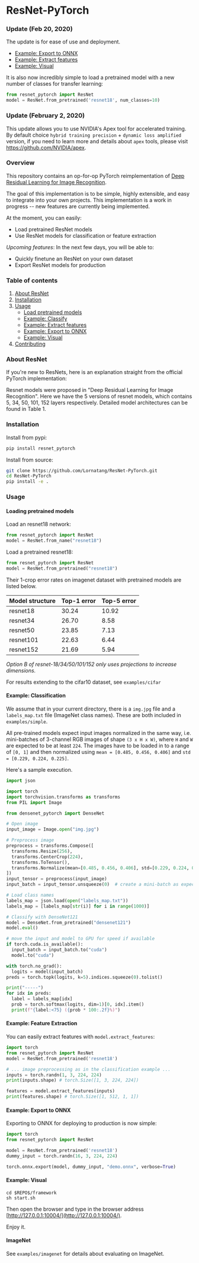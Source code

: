 # ResNet-PyTorch

### Update (Feb 20, 2020)

The update is for ease of use and deployment.

 * [Example: Export to ONNX](#example-export-to-onnx)
 * [Example: Extract features](#example-feature-extraction)
 * [Example: Visual](#example-visual)

It is also now incredibly simple to load a pretrained model with a new number of classes for transfer learning:

```python
from resnet_pytorch import ResNet 
model = ResNet.from_pretrained('resnet18', num_classes=10)
```

### Update (February 2, 2020)

This update allows you to use NVIDIA's Apex tool for accelerated training. By default choice `hybrid training precision` + `dynamic loss amplified` version, if you need to learn more and details about `apex` tools, please visit https://github.com/NVIDIA/apex.

### Overview
This repository contains an op-for-op PyTorch reimplementation of [Deep Residual Learning for Image Recognition](http://xxx.itp.ac.cn/abs/1512.03385).

The goal of this implementation is to be simple, highly extensible, and easy to integrate into your own projects. This implementation is a work in progress -- new features are currently being implemented.  

At the moment, you can easily:  
 * Load pretrained ResNet models 
 * Use ResNet models for classification or feature extraction 

_Upcoming features_: In the next few days, you will be able to:
 * Quickly finetune an ResNet on your own dataset
 * Export ResNet models for production
 
### Table of contents
1. [About ResNet](#about-resnet)
2. [Installation](#installation)
3. [Usage](#usage)
    * [Load pretrained models](#loading-pretrained-models)
    * [Example: Classify](#example-classification)
    * [Example: Extract features](#example-feature-extraction)
    * [Example: Export to ONNX](#example-export-to-onnx)
    * [Example: Visual](#example-visual)
4. [Contributing](#contributing) 

### About ResNet

If you're new to ResNets, here is an explanation straight from the official PyTorch implementation: 

Resnet models were proposed in "Deep Residual Learning for Image Recognition". Here we have the 5 versions of resnet models, 
which contains 5, 34, 50, 101, 152 layers respectively. Detailed model architectures can be found in Table 1. 

### Installation

Install from pypi:
```bash
pip install resnet_pytorch
```

Install from source:
```bash
git clone https://github.com/Lornatang/ResNet-PyTorch.git
cd ResNet-PyTorch
pip install -e .
``` 

### Usage

#### Loading pretrained models

Load an resnet18 network:
```python
from resnet_pytorch import ResNet
model = ResNet.from_name("resnet18")
```

Load a pretrained resnet18: 
```python
from resnet_pytorch import ResNet
model = ResNet.from_pretrained("resnet18")
```

Their 1-crop error rates on imagenet dataset with pretrained models are listed below.

| Model structure | Top-1 error | Top-5 error |
| --------------- | ----------- | ----------- |
|  resnet18       | 30.24       | 10.92       |
|  resnet34       | 26.70       | 8.58        |
|  resnet50       | 23.85       | 7.13        |
|  resnet101      | 22.63       | 6.44        |
|  resnet152      | 21.69       | 5.94        |

*Option B of resnet-18/34/50/101/152 only uses projections to increase dimensions.*

For results extending to the cifar10 dataset, see `examples/cifar`

#### Example: Classification

We assume that in your current directory, there is a `img.jpg` file and a `labels_map.txt` file (ImageNet class names). These are both included in `examples/simple`. 

All pre-trained models expect input images normalized in the same way,
i.e. mini-batches of 3-channel RGB images of shape `(3 x H x W)`, where `H` and `W` are expected to be at least `224`.
The images have to be loaded in to a range of `[0, 1]` and then normalized using `mean = [0.485, 0.456, 0.406]`
and `std = [0.229, 0.224, 0.225]`.

Here's a sample execution.

```python
import json

import torch
import torchvision.transforms as transforms
from PIL import Image

from densenet_pytorch import DenseNet 

# Open image
input_image = Image.open("img.jpg")

# Preprocess image
preprocess = transforms.Compose([
  transforms.Resize(256),
  transforms.CenterCrop(224),
  transforms.ToTensor(),
  transforms.Normalize(mean=[0.485, 0.456, 0.406], std=[0.229, 0.224, 0.225]),
])
input_tensor = preprocess(input_image)
input_batch = input_tensor.unsqueeze(0)  # create a mini-batch as expected by the model

# Load class names
labels_map = json.load(open("labels_map.txt"))
labels_map = [labels_map[str(i)] for i in range(1000)]

# Classify with DenseNet121
model = DenseNet.from_pretrained("densenet121")
model.eval()

# move the input and model to GPU for speed if available
if torch.cuda.is_available():
  input_batch = input_batch.to("cuda")
  model.to("cuda")

with torch.no_grad():
  logits = model(input_batch)
preds = torch.topk(logits, k=5).indices.squeeze(0).tolist()

print("-----")
for idx in preds:
  label = labels_map[idx]
  prob = torch.softmax(logits, dim=1)[0, idx].item()
  print(f"{label:<75} ({prob * 100:.2f}%)")
```

#### Example: Feature Extraction 

You can easily extract features with `model.extract_features`:
```python
import torch
from resnet_pytorch import ResNet 
model = ResNet.from_pretrained('resnet18')

# ... image preprocessing as in the classification example ...
inputs = torch.randn(1, 3, 224, 224)
print(inputs.shape) # torch.Size([1, 3, 224, 224])

features = model.extract_features(inputs)
print(features.shape) # torch.Size([1, 512, 1, 1])
```

#### Example: Export to ONNX  

Exporting to ONNX for deploying to production is now simple: 
```python
import torch 
from resnet_pytorch import ResNet 

model = ResNet.from_pretrained('resnet18')
dummy_input = torch.randn(16, 3, 224, 224)

torch.onnx.export(model, dummy_input, "demo.onnx", verbose=True)
```

#### Example: Visual

```text
cd $REPO$/framework
sh start.sh
```

Then open the browser and type in the browser address [http://127.0.0.1:10004/](http://127.0.0.1:10004/).

Enjoy it.

#### ImageNet

See `examples/imagenet` for details about evaluating on ImageNet.
